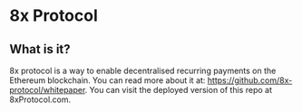 # 8x Protocol

## What is it?

8x protocol is a way to enable decentralised recurring payments on the Ethereum blockchain. You can read more about it at: https://github.com/8x-protocol/whitepaper. You can visit the deployed version of this repo at 8xProtocol.com.